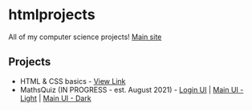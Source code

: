 # htmlprojects
All of my computer science projects! [Main site](https://danishsite.theworkpc.com/htmlprojects)

## Projects
- HTML & CSS basics - [View Link](https://danishsite.theworkpc.com/htmlprojects/htmlncss-basics/index.html)
- MathsQuiz (IN PROGRESS - est. August 2021) - [Login UI](https://danishsite.theworkpc.com/htmlprojects/MathsQuiz) | [Main UI - Light](https://danishsite.theworkpc.com/htmlprojects/MathsQuiz/mainui/index.html) | [Main UI - Dark](https://danishsite.theworkpc.com/htmlprojects/MathsQuiz/mainui/home%20-%20light.html)
